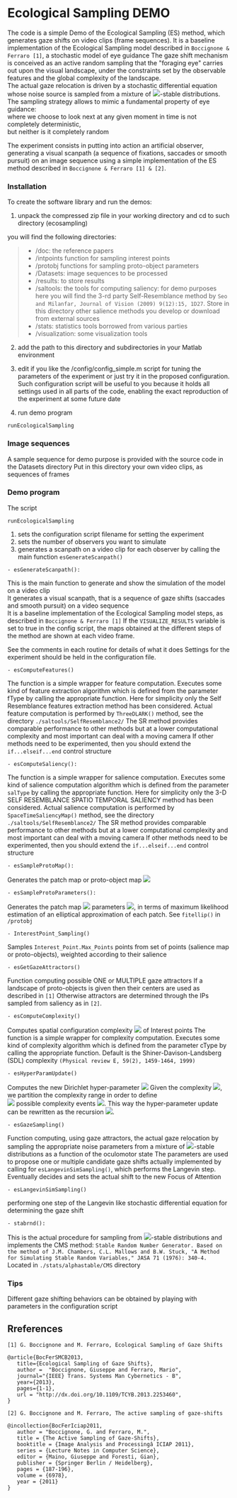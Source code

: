 # Ecological Sampling  DEMO

The code is a simple Demo of the Ecological Sampling (ES)  method,
which generates gaze shifts on video clips (frame sequences).
It is a baseline implementation of the Ecological Sampling model described in 
```Boccignone & Ferraro [1]```, a stochastic model of eye guidance
The gaze shift mechanism is conceived as  an active random sampling  that 
the "foraging eye" carries out upon the visual landscape,
under the constraints set by the  observable features   and the 
global complexity of the  landscape.    
The actual  gaze relocation is  driven by a stochastic differential equation 
whose noise source is sampled from a mixture of <img src="https://render.githubusercontent.com/render/math?math=\alpha">-stable distributions. 
The sampling strategy  allows to mimic a fundamental property of  eye guidance:  
where we choose to look next at any given moment in time is not completely deterministic,   
but neither is it completely random

The experiment consists in putting into action an  artificial observer, generating a visual scanpath
(a sequence of fixations, saccades or smooth pursuit) on an image sequence using a simple implementation of the 
ES method described in ```Boccignone & Ferraro [1] & [2]```.



### Installation
 
To  create the software library and run the demos:

1) unpack the compressed zip file in your working directory and cd to such directory (ecosampling)

you will find the following directories:
     
> - /doc: 		the reference papers
> - /intpoints            function for sampling interest points
> - /protobj              functions for sampling proto-object parameters
> - /Datasets: 		image sequences  to be processed
> - /results: 		to store  results
> - /saltools:            the tools for computing saliency: for demo purposes here you will find the 3-rd party Self-Resemblance method by ```Seo and Milanfar, Journal of Vision (2009) 9(12):15, 1D27```. Store in this directory other salience methods you develop or download from external sources
> - /stats:               statistics tools borrowed from various parties
> - /visualization: 	some visualization tools
  	
2) add the path to this directory and subdirectories in your Matlab environment

3) edit if you like the /config/config_simple.m script for tuning the parameters of the experiment 
or just try it in the proposed configuration. Such configuration script will be useful to you  because 
it holds  all settings used in all parts of the code, enabling the exact
reproduction of the experiment at some future date

4) run demo program
```
runEcologicalSampling
```	

### Image sequences

A sample sequence for demo purpose is provided with the source code in the Datasets directory
Put in this directory your own video clips, as sequences of frames 
   
### Demo program

The script
```
runEcologicalSampling
```

1) sets the configuration script filename for setting the experiment
2) sets the number of observers you want to simulate 
3) generates a scanpath on a video clip for each observer by calling the main function ```esGenerateScanpath()```

```
- esGenerateScanpath(): 
```
   This is the main function to generate and show the simulation of the model on a video clip	
   It generates a visual scanpath, that is a sequence of gaze shifts (saccades and smooth pursuit) on a video sequence   
   It is a baseline implementation of the Ecological Sampling model steps, as described in ```Boccignone & Ferraro [1]```
   If the ```VISUALIZE_RESULTS``` variable is set to true in the config script, the maps obtained at the different steps 
   of the method are shown at each video frame.

   See the comments in each routine for details of what it does
   Settings for the experiment should be held in the configuration
   file.

```
- esComputeFeatures()
```
  The function is a simple wrapper for feature computation. Executes some kind
  of feature extraction algorithm which is defined from the parameter
  fType by calling the appropriate function. 
  Here for simplicity only the Self Resemblance features extraction method has been considered. 
  Actual feature computation is performed by ```ThreeDLARK()``` method, see the directory ```./saltools/SelfResemblance2/```
  The SR method provides comparable performance to other methods but at 
  a lower computational complexity and most important can deal with a moving camera
  If other methods need to be experimented, then you should extend the ```if...elseif...end```
  control structure

```
- esComputeSaliency():
```
   The function is a simple wrapper for salience computation. Executes some kind
   of salience computation algorithm which is defined from the parameter
   ```salType``` by calling the appropriate function. Here for simplicity only
   the 3-D SELF RESEMBLANCE SPATIO TEMPORAL SALIENCY method has been considered.
   Actual salience computation is performed by ```SpaceTimeSaliencyMap()``` method, see the directory ```./saltools/SelfResemblance2/``` 
   The SR method provides comparable performance to other methods but at 
   a lower computational complexity and most important can deal with a moving camera
   If other methods need to be experimented, then you should extend the ```if...elseif...end```
   control structure


```
- esSampleProtoMap():
```
   Generates the patch map or proto-object map <img src="https://render.githubusercontent.com/render/math?math=M(t)">

```
- esSampleProtoParameters():
```
   Generates the patch map <img src="https://render.githubusercontent.com/render/math?math=M(t)"> parameters <img src="https://render.githubusercontent.com/render/math?math=\theta_p">, in terms of maximum likelihood estimation 
   of an elliptical approximation of each patch.
   See ```fitellip()``` in ```/protobj```

```
- InterestPoint_Sampling()
```
   Samples ```Interest_Point.Max_Points``` points from set of points (salience map or proto-objects), 
   weighted according to their salience

```
- esGetGazeAttractors()
```
   Function computing possible ONE or MULTIPLE gaze attractors 
   If a landscape of proto-objects is given then their centers are used as described in ```[1]``` 
   Otherwise attractors are determined through the IPs sampled from saliency as in ```[2]```.

```
- esComputeComplexity()
```
   Computes spatial configuration complexity <img src="https://render.githubusercontent.com/render/math?math=C(t)"> of Interest points
   The function is a simple wrapper for complexity computation. Executes some kind
   of complexity algorithm which is defined from the parameter
   cType by calling the appropriate function.
   Default is the Shiner-Davison-Landsberg (SDL) complexity ```(Physical review E, 59(2), 1459-1464, 1999)```

```
- esHyperParamUpdate()
```
   Computes the new Dirichlet hyper-parameter <img src="https://render.githubusercontent.com/render/math?math=\nu_{k}(t)">
   Given the complexity <img src="https://render.githubusercontent.com/render/math?math=\mathcal{C}(t)">,  we partition the complexity range in order to define  
   <img src="https://render.githubusercontent.com/render/math?math=K"> possible complexity events <img src="https://render.githubusercontent.com/render/math?math=\{E_{\mathcal{C}(t)}=k\}_{k=1}^{K}">. 
  This way the hyper-parameter update    can be rewritten as the recursion
        <img src="https://render.githubusercontent.com/render/math?math=\nu_{k}(t)= \nu_k(t-1) +\left[ E_{\mathcal{C}(t)} = k \right], k=1,\cdots,K">.

```
- esGazeSampling()
```
   Function computing, using gaze attractors,  the actual  gaze relocation by  sampling the appropriate 
   noise parameters from a mixture of <img src="https://render.githubusercontent.com/render/math?math=\alpha">-stable distributions as a function of the oculomotor state
   The parameters are used to propose one or multiple candidate gaze shifts actually implemented by
   calling for ```esLangevinSimSampling()```, which performs the Langevin step.
   Eventually decides and sets the actual shift to the new Focus of Attention

```
- esLangevinSimSampling()
``` 
   performing one step of the Langevin like stochastic differential equation 
   for determining the gaze shift

```
- stabrnd():
```
   This is the actual procedure for sampling from <img src="https://render.githubusercontent.com/render/math?math=\alpha">-stable distributions and implements the CMS method:
   ```Stable Random Number Generator. Based on the method of J.M. Chambers, C.L. Mallows and B.W. Stuck, "A Method for Simulating Stable Random Variables," JASA 71 (1976): 340-4.```
   Located in ```./stats/alphastable/CMS``` directory



### Tips

Different gaze shifting behaviors can be obtained by playing with parameters in the configuration script

## Rreferences

```[1] G. Boccignone and M. Ferraro, Ecological Sampling of Gaze Shifts```

```
@article{BocFerSMCB2013,
   title={Ecological Sampling of Gaze Shifts},
   author =  "Boccignone, Giuseppe and Ferraro, Mario",
   journal="{IEEE} Trans. Systems Man Cybernetics - B",
   year={2013}, 
   pages={1-1}, 
   url = "http://dx.doi.org/10.1109/TCYB.2013.2253460",
}
```

```[2] G. Boccignone and M. Ferraro, The active sampling of gaze-shifts```

```
@incollection{BocFerIciap2011,
   author = "Boccignone, G. and Ferraro, M.",
   title = {The Active Sampling of Gaze-Shifts},
   booktitle = {Image Analysis and Processingâ ICIAP 2011},
   series = {Lecture Notes in Computer Science},
   editor = {Maino, Giuseppe and Foresti, Gian},
   publisher = {Springer Berlin / Heidelberg},
   pages = {187-196},
   volume = {6978},
   year = {2011}
}
```



